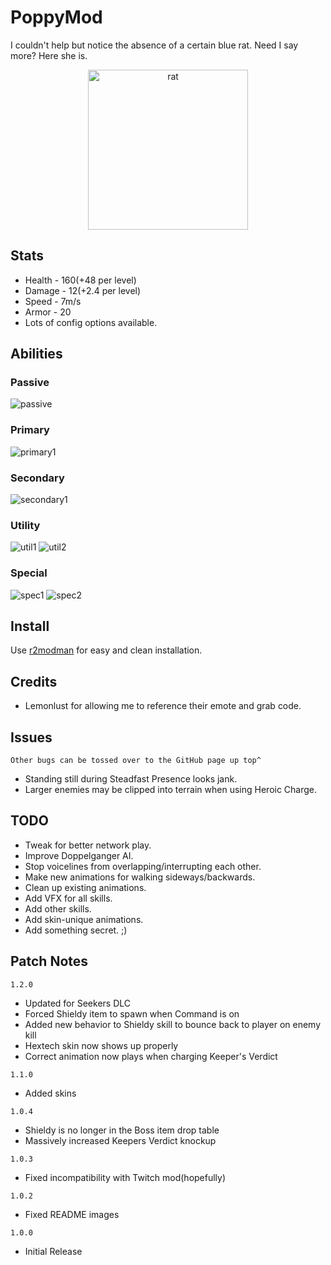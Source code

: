 # PoppyMod
I couldn't help but notice the absence of a certain blue rat. Need I say more? Here she is.
<p align="center">
  <img src="https://github.com/TufferDaze/RoR2_PoppyMod/assets/118772744/0b1bd8cc-29b9-469d-947d-602825206e85" alt="rat" height="256" width="256" />
</p>

## Stats
* Health - 160(+48 per level)
* Damage - 12(+2.4 per level)
* Speed - 7m/s
* Armor - 20
* Lots of config options available.

## Abilities
### Passive
![passive](https://github.com/TufferDaze/RoR2_PoppyMod/assets/118772744/22fb9b6d-2546-4393-9b40-1fb764b9371c)

### Primary
![primary1](https://github.com/TufferDaze/RoR2_PoppyMod/assets/118772744/9ea37dd3-1e4f-4379-9318-7f8bc1b3e776)

### Secondary
![secondary1](https://github.com/TufferDaze/RoR2_PoppyMod/assets/118772744/0acac41d-2ae7-4fb4-b0bb-cf5d5051eb4a)

### Utility
![util1](https://github.com/TufferDaze/RoR2_PoppyMod/assets/118772744/d93c4a19-671d-4d5e-96bf-286401cdc86a)
![util2](https://github.com/TufferDaze/RoR2_PoppyMod/assets/118772744/fbc74ec0-68db-4898-ab67-5b0db7deb77f)

### Special
![spec1](https://github.com/TufferDaze/RoR2_PoppyMod/assets/118772744/6de097b9-a4d2-449c-8e35-53383edf852d)
![spec2](https://github.com/TufferDaze/RoR2_PoppyMod/assets/118772744/4a2a160a-9db2-49ca-9e96-8fa3cb720050)

## Install
Use [r2modman](https://thunderstore.io/package/ebkr/r2modman/) for easy and clean installation.

## Credits
* Lemonlust for allowing me to reference their emote and grab code.

## Issues
`Other bugs can be tossed over to the GitHub page up top^`
* Standing still during Steadfast Presence looks jank.
* Larger enemies may be clipped into terrain when using Heroic Charge.

## TODO
* Tweak for better network play.
* Improve Doppelganger AI.
* Stop voicelines from overlapping/interrupting each other.
* Make new animations for walking sideways/backwards.
* Clean up existing animations.
* Add VFX for all skills.
* Add other skills.
* Add skin-unique animations.
* Add something secret. ;)

## Patch Notes
`1.2.0`
* Updated for Seekers DLC
* Forced Shieldy item to spawn when Command is on
* Added new behavior to Shieldy skill to bounce back to player on enemy kill
* Hextech skin now shows up properly
* Correct animation now plays when charging Keeper's Verdict

`1.1.0`
* Added skins

`1.0.4`
* Shieldy is no longer in the Boss item drop table
* Massively increased Keepers Verdict knockup

`1.0.3`
* Fixed incompatibility with Twitch mod(hopefully)

`1.0.2`
* Fixed README images

`1.0.0`
* Initial Release